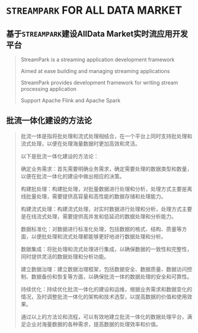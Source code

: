 # `STREAMPARK` FOR ALL DATA MARKET

## 基于`STREAMPARK`建设AllData Market实时流应用开发平台
>
> StreamPark is a streaming application development framework
> 
> Aimed at ease building and managing streaming applications 
> 
> StreamPark provides development framework for writing stream processing application
> 
> Support Apache Flink and Apache Spark

## 批流一体化建设的方法论

> 批流一体是指将批处理和流式处理相结合，在一个平台上同时支持批处理和流式处理，以便在处理海量数据时更加高效和灵活。
> 
> 以下是批流一体化建设的方法论：
> 
> 确定业务需求：首先需要明确业务需求，确定需要处理的数据类型和数量，以便在批流一体化的建设中做出相应的决策。
> 
> 构建批处理：构建批处理，对批量数据进行处理和分析，处理方式主要是离线批量处理，需要提供高容量和高性能的数据存储和处理能力。
> 
> 构建流式处理：构建流式处理，对实时数据进行处理和分析，处理方式主要是在线流式处理，需要提供高并发和低延迟的数据处理和分析能力。
> 
> 数据标准化：对数据进行标准化处理，包括数据的格式、结构、质量等方面，以便批处理和流式处理都能够更好地进行数据处理和分析。
> 
> 数据集成：将批处理和流式处理进行集成，以确保数据的一致性和完整性，同时提供灵活的数据处理和分析功能。
> 
> 建立数据治理：建立数据治理框架，包括数据安全、数据质量、数据访问控制、数据备份和恢复等方面，以确保批流一体的数据处理的安全和可靠性。
> 
> 持续优化：持续优化批流一体化的建设和运维，根据业务需求和数据变化的情况，及时调整批流一体化的架构和技术选型，以提高数据的价值和使用效果。
> 
> 通过以上的方法论和流程，可以有效地建立批流一体化的数据处理平台，满足企业对海量数据的各种需求，提高数据的处理效率和价值。
> 